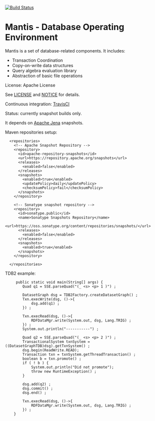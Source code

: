 [![Build Status](https://api.travis-ci.org/afs/mantis.png)](https://travis-ci.org/afs/mantis)

# Mantis - Database Operating Environment

Mantis is a set of database-related components. It includes:

* Transaction Coordination
* Copy-on-write data structures
* Query algebra evaluation library
* Abstraction of basic file operations

License: Apache License 

See [LICENSE](LICENSE) and [NOTICE](NOTICE) for details.

Continuous integration: [TravisCI](https://travis-ci.org/afs/mantis)

Status: currently snapshot builds only.

It depends on [Apache Jena](https://jena.apache.org/) snapshots.

Maven repositories setup:

```
  <repositories>
    <!-- Apache Snapshot Repository -->
    <repository>
      <id>apache-repository-snapshots</id>
      <url>https://repository.apache.org/snapshots</url>
      <releases>
        <enabled>false</enabled>
      </releases>
      <snapshots>
        <enabled>true</enabled>
        <updatePolicy>daily</updatePolicy>
        <checksumPolicy>fail</checksumPolicy>
      </snapshots>
    </repository>

    <!-- Sonatype snapshot repository -->
    <repository>
      <id>sonatype.public</id>
      <name>Sonatype Snapshots Repository</name>
      <url>https://oss.sonatype.org/content/repositories/snapshots/</url>
      <releases>
        <enabled>false</enabled>
      </releases>
      <snapshots>
        <enabled>true</enabled>
      </snapshots>
    </repository>

  </repositories>
```

TDB2 example:

```
     public static void main(String[] args) {
        Quad q1 = SSE.parseQuad("(_ <s> <p> 1 )") ; 
        
        DatasetGraph dsg = TDB2Factory.createDatasetGraph() ;
        Txn.execWrite(dsg, ()->{
            dsg.add(q1) ;        
        }) ;
            
        Txn.execRead(dsg, ()->{
            RDFDataMgr.write(System.out, dsg, Lang.TRIG) ;
        }) ;
        System.out.println("-----------") ;
        
        Quad q2 = SSE.parseQuad("(_ <s> <p> 2 )") ;
        TransactionalSystem txnSystem = ((DatasetGraphTDB)dsg).getTxnSystem() ;
        dsg.begin(ReadWrite.READ);
        Transaction txn = txnSystem.getThreadTransaction() ;
        boolean b = txn.promote() ;
        if ( ! b ) {
            System.out.println("Did not promote");
            throw new RuntimeException() ;
        }
        
        dsg.add(q2) ;
        dsg.commit() ;
        dsg.end() ;
        
        Txn.execRead(dsg, ()->{
            RDFDataMgr.write(System.out, dsg, Lang.TRIG) ;
        }) ;
    }        
```